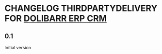 # CHANGELOG THIRDPARTYDELIVERY FOR [DOLIBARR ERP CRM](https://www.dolibarr.org)

## 0.1

Initial version
